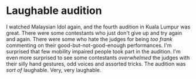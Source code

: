 Laughable audition
===

I watched Malaysian Idol again, and the fourth audition in Kuala Lumpur was great. There were some contestants who just don't give up and try again and again. There were some who hate the judges for being *too frank* commenting on their good-but-not-good-enough performances. I'm surprised that few mobility impaired people took part in the audition. I'm even more surprised to see some contestants *overwhelmed* the judges with their silly hand gestures, odd voices and assorted tricks. The audition was *sort of* laughable. Very, very laughable.